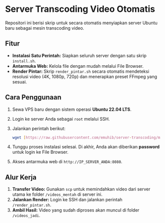 # Server Transcoding Video Otomatis

Repositori ini berisi skrip untuk secara otomatis menyiapkan server Ubuntu baru sebagai mesin transcoding video.

## Fitur

- **Instalasi Satu Perintah:** Siapkan seluruh server dengan satu skrip `install.sh`.
- **Antarmuka Web:** Kelola file dengan mudah melalui File Browser.
- **Render Pintar:** Skrip `render_pintar.sh` secara otomatis mendeteksi resolusi video (4K, 1080p, 720p) dan menerapkan preset FFmpeg yang sesuai.

## Cara Penggunaan

1.  Sewa VPS baru dengan sistem operasi **Ubuntu 22.04 LTS**.
2.  Login ke server Anda sebagai `root` melalui SSH.
3.  Jalankan perintah berikut:

    ```bash
    wget [https://raw.githubusercontent.com/emuhib/server-transcoding/main/install.sh](https://raw.githubusercontent.com/emuhib/server-transcoding/main/install.sh) && bash install.sh
    ```

4.  Tunggu proses instalasi selesai. Di akhir, Anda akan diberikan **password** untuk login ke File Browser.
5.  Akses antarmuka web di `http://IP_SERVER_ANDA:8080`.

## Alur Kerja

1.  **Transfer Video:** Gunakan `scp` untuk memindahkan video dari server utama ke folder `/videos_mentah` di server ini.
2.  **Jalankan Render:** Login ke SSH dan jalankan perintah `/render_pintar.sh`.
3.  **Ambil Hasil:** Video yang sudah diproses akan muncul di folder `/videos_jadi`.
